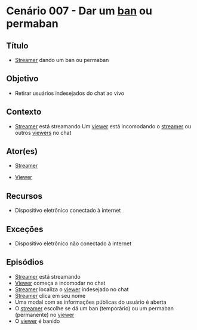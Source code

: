 # Cenário 007 - Dar um [ban](Ban) ou permaban

## Título
* [Streamer](Streamer)
 dando um ban ou permaban

## Objetivo
* Retirar usuários indesejados do chat ao vivo

## Contexto
* [Streamer](Streamer)
 está streamando
Um [viewer](Viewer) está incomodando o [streamer](Streamer)
 ou outros [viewers](Viewer) no chat

## Ator(es)
* [Streamer](Streamer)

* [Viewer](Viewer)

## Recursos
* Dispositivo eletrônico conectado à internet

## Exceções
* Dispositivo eletrônico não conectado à internet

## Episódios
* [Streamer](Streamer)
 está streamando
* [Viewer](Viewer) começa a incomodar no chat
* [Streamer](Streamer)
 localiza o [viewer](Viewer) indesejado no chat
* [Streamer](Streamer)
 clica em seu nome
* Uma modal com as informações públicas do usuário é aberta
* O [streamer](Streamer)
 escolhe se dá um ban (temporário) ou um permaban (permanente) no [viewer](Viewer)
* O [viewer](Viewer) é banido
